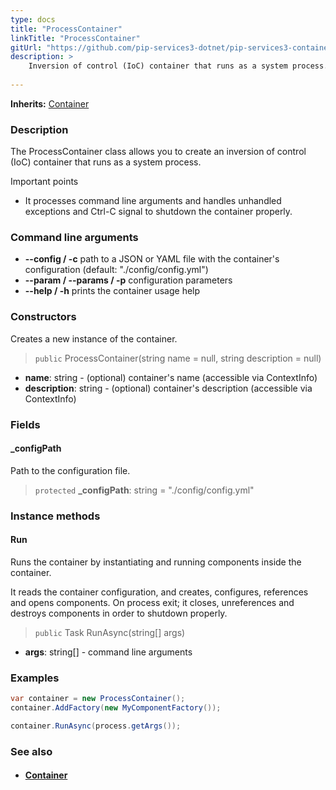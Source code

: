 ```yaml
---
type: docs
title: "ProcessContainer"
linkTitle: "ProcessContainer"
gitUrl: "https://github.com/pip-services3-dotnet/pip-services3-container-dotnet"
description: >
    Inversion of control (IoC) container that runs as a system process.
   
---
```


**Inherits:** [Container](../container)

### Description

The ProcessContainer class allows you to create an inversion of control (IoC) container that runs as a system process.

Important points

- It processes command line arguments and handles unhandled exceptions and Ctrl-C signal to shutdown the container properly.

### Command line arguments
- **--config / -c**            path to a JSON or YAML file with the container's configuration (default: "./config/config.yml")
- **--param / --params / -p**   configuration parameters
- **--help / -h**              prints the container usage help

### Constructors
Creates a new instance of the container.

> `public` ProcessContainer(string name = null, string description = null)

- **name**: string - (optional) container's name (accessible via ContextInfo)
- **description**: string - (optional) container's description (accessible via ContextInfo)

### Fields

<span class="hide-title-link">

#### _configPath
Path to the configuration file.
> `protected` **_configPath**: string = "./config/config.yml"

</span>

### Instance methods

#### Run
Runs the container by instantiating and running components inside the container.

It reads the container configuration, and creates, configures, references and opens components.
On process exit; it closes, unreferences and destroys components in order to shutdown properly.

> `public` Task RunAsync(string[] args)

- **args**: string[] - command line arguments

### Examples

```cs
var container = new ProcessContainer();
container.AddFactory(new MyComponentFactory());

container.RunAsync(process.getArgs());
```

### See also
- #### [Container](../container)
